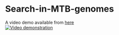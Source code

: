 # Search-in-MTB-genomes

A video demo available from [here](http://www.youtube.com/watch?v=tuSEmQGKez4&feature)
<br/>
[![Video demonstration](https://img.youtube.com/vi/tuSEmQGKez4/0.jpg)](http://www.youtube.com/watch?v=tuSEmQGKez4&feature)
